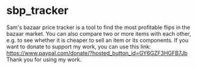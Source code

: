 # sbp_tracker
Sam's bazaar price tracker is a tool to find the most profitable flips in the bazaar market. You can also compare two or more items with each other, e.g. to see whether it is cheaper to sell an item or its components. If you want to donate to support my work, you can use this link: https://www.paypal.com/donate/?hosted_button_id=GY6GZF3HGFB7Jb Thank you for using my work.
